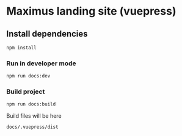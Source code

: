 # Maximus landing site (vuepress)

## Install dependencies

```bash
npm install
```

### Run in developer mode

```bash
npm run docs:dev
```

### Build project

```bash
npm run docs:build
```

Build files will be here

`docs/.vuepress/dist`
